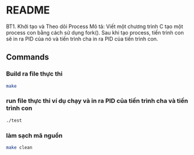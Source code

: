 # README

BT1. Khởi tạo và Theo dõi Process
Mô tả: Viết một chương trình C tạo một process con bằng cách sử dụng fork(). Sau khi tạo process, tiến trình con sẽ in ra PID của nó và tiến trình cha in ra PID của tiến trình con.

## Commands

### Build ra file thực thi
```bash
make
```
 
### run file thực thi ví dụ chạy và in ra PID của tiến trình cha và tiến trình con
```bash
./test
```

### làm sạch mã nguồn
```bash
make clean
```